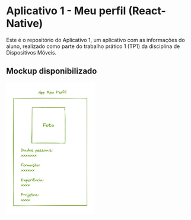 # Aplicativo 1 - Meu perfil (React-Native)

Este é o repositório do Aplicativo 1, um aplicativo com as informações do aluno, realizado como parte do trabalho prático 1 (TP1) da disciplina de Dispositivos Móveis.

## Mockup disponibilizado

![Alt text](image.png)



